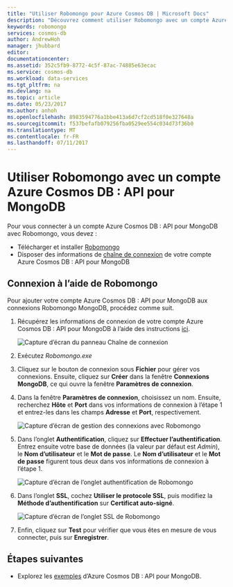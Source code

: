 ```yaml
---
title: "Utiliser Robomongo pour Azure Cosmos DB | Microsoft Docs"
description: "Découvrez comment utiliser Robomongo avec un compte Azure Cosmos DB : API pour MongoDB"
keywords: robomongo
services: cosmos-db
author: AndrewHoh
manager: jhubbard
editor: 
documentationcenter: 
ms.assetid: 352c5fb9-8772-4c5f-87ac-74885e63ecac
ms.service: cosmos-db
ms.workload: data-services
ms.tgt_pltfrm: na
ms.devlang: na
ms.topic: article
ms.date: 05/23/2017
ms.author: anhoh
ms.openlocfilehash: 8983594776a1bbe413a6d7cf2cd518f0e327648a
ms.sourcegitcommit: f537befafb079256fba0529ee554c034d73f36b0
ms.translationtype: MT
ms.contentlocale: fr-FR
ms.lasthandoff: 07/11/2017
---
```

# <a name="use-robomongo-with-an-azure-cosmos-db-api-for-mongodb-account"></a>Utiliser Robomongo avec un compte Azure Cosmos DB : API pour MongoDB
Pour vous connecter à un compte Azure Cosmos DB : API pour MongoDB avec Robomongo, vous devez :

* Télécharger et installer [Robomongo](https://robomongo.org/)
* Disposer des informations de [chaîne de connexion](connect-mongodb-account.md) de votre compte Azure Cosmos DB : API pour MongoDB

## <a name="connect-using-robomongo"></a>Connexion à l’aide de Robomongo
Pour ajouter votre compte Azure Cosmos DB : API pour MongoDB aux connexions Robomongo MongoDB, procédez comme suit.

1. Récupérez les informations de connexion de votre compte Azure Cosmos DB : API pour MongoDB à l’aide des instructions [ici](connect-mongodb-account.md).

    ![Capture d’écran du panneau Chaîne de connexion](./media/mongodb-robomongo/connectionstringblade.png)
2. Exécutez *Robomongo.exe*

3. Cliquez sur le bouton de connexion sous **Fichier** pour gérer vos connexions. Ensuite, cliquez sur **Créer** dans la fenêtre **Connexions MongoDB**, ce qui ouvre la fenêtre **Paramètres de connexion**.

4. Dans la fenêtre **Paramètres de connexion**, choisissez un nom. Ensuite, recherchez **Hôte** et **Port** dans vos informations de connexion à l’étape 1 et entrez-les dans les champs **Adresse** et **Port**, respectivement.

    ![Capture d’écran de gestion des connexions avec Robomongo](./media/mongodb-robomongo/manageconnections.png)
5. Dans l’onglet **Authentification**, cliquez sur **Effectuer l’authentification**. Entrez ensuite votre base de données (la valeur par défaut est *Admin*), le **Nom d’utilisateur** et le **Mot de passe**.
Le **Nom d’utilisateur** et le **Mot de passe** figurent tous deux dans vos informations de connexion à l’étape 1.

    ![Capture d’écran de l’onglet authentification de Robomongo](./media/mongodb-robomongo/authentication.png)
6. Dans l’onglet **SSL**, cochez **Utiliser le protocole SSL**, puis modifiez la **Méthode d’authentification** sur **Certificat auto-signé**.

    ![Capture d’écran de l’onglet SSL de Robomongo](./media/mongodb-robomongo/SSL.png)
7. Enfin, cliquez sur **Test** pour vérifier que vous êtes en mesure de vous connecter, puis sur **Enregistrer**.

## <a name="next-steps"></a>Étapes suivantes
* Explorez les [exemples](mongodb-samples.md) d’Azure Cosmos DB : API pour MongoDB.
